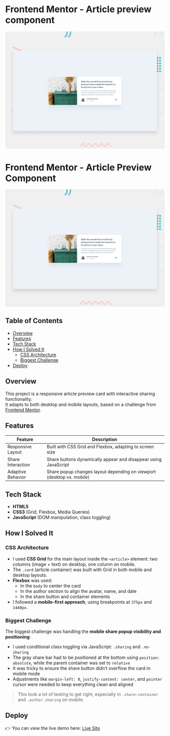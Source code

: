 # Frontend Mentor - Article preview component

![Design preview for the Article preview component coding challenge](./design/desktop-preview.jpg)

# Frontend Mentor - Article Preview Component

![Design preview for the Article preview component coding challenge](./design/desktop-preview.jpg)

## Table of Contents

- [Overview](#overview)
- [Features](#features)
- [Tech Stack](#tech-stack)
- [How I Solved It](#how-i-solved-it)
  - [CSS Architecture](#css-architecture)
  - [Biggest Challenge](#biggest-challenge)
- [Deploy](#deploy)

## Overview

This project is a responsive article preview card with interactive sharing functionality.  
It adapts to both desktop and mobile layouts, based on a challenge from [Frontend Mentor](https://www.frontendmentor.io/).

## Features

| Feature           | Description                                                           |
| ----------------- | --------------------------------------------------------------------- |
| Responsive Layout | Built with CSS Grid and Flexbox, adapting to screen size              |
| Share Interaction | Share buttons dynamically appear and disappear using JavaScript       |
| Adaptive Behavior | Share popup changes layout depending on viewport (desktop vs. mobile) |

## Tech Stack

- **HTML5**
- **CSS3** (Grid, Flexbox, Media Queries)
- **JavaScript** (DOM manipulation, class toggling)

## How I Solved It

### CSS Architecture

- I used **CSS Grid** for the main layout inside the `<article>` element: two columns (image + text) on desktop, one column on mobile.
- The `.card` (article container) was built with Grid in both mobile and desktop layouts.
- **Flexbox** was used:
  - In the `body` to center the card
  - In the author section to align the avatar, name, and date
  - In the share button and container elements
- I followed a **mobile-first approach**, using breakpoints at `375px` and `1440px`.

### Biggest Challenge

The biggest challenge was handling the **mobile share popup visibility and positioning**:

- I used conditional class toggling via JavaScript: `.sharing` and `.no-sharing`
- The gray share bar had to be positioned at the bottom using `position: absolute`, while the parent container was set to `relative`
- It was tricky to ensure the share button didn’t overflow the card in mobile mode
- Adjustments like `margin-left: 0`, `justify-content: center`, and `pointer` cursor were needed to keep everything clean and aligned

> This took a lot of testing to get right, especially in `.share-container` and `.author.sharing` on mobile.

## Deploy

👉 You can view the live demo here: [Live Site](#https://arcticle.netlify.app/)
